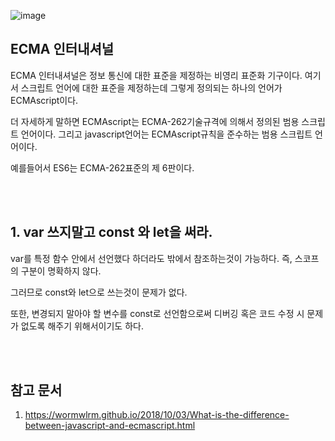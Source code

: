 ![image](https://user-images.githubusercontent.com/77263282/136032326-706c84b5-edc6-4ca0-9c43-37566b00d235.png)

## ECMA 인터내셔널

ECMA 인터내셔널은 정보 통신에 대한 표준을 제정하는 비영리 표준화 기구이다. 여기서 스크립트 언어에 대한 표준을 제정하는데 그렇게 정의되는 하나의 언어가 ECMAscript이다.

더 자세하게 말하면 ECMAscript는 ECMA-262기술규격에 의해서 정의된 범용 스크립트 언어이다. 그리고 javascript언어는 ECMAscript규칙을 준수하는 범용 스크립트 언어이다.

예를들어서 ES6는 ECMA-262표준의 제 6판이다.


<br></br>
## 1. var 쓰지말고 const 와 let을 써라.

var를 특정 함수 안에서 선언했다 하더라도 밖에서 참조하는것이 가능하다. 즉, 스코프의 구분이 명확하지 않다.

그러므로 const와 let으로 쓰는것이 문제가 없다.

또한, 변경되지 말아야 할 변수를 const로 선언함으로써 디버깅 혹은 코드 수정 시 문제가 없도록 해주기 위해서이기도 하다.


<br></br>
## 참고 문서
1. https://wormwlrm.github.io/2018/10/03/What-is-the-difference-between-javascript-and-ecmascript.html
